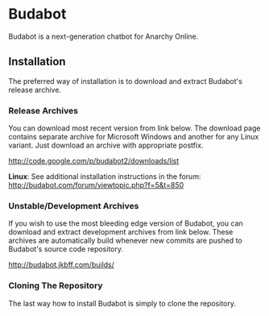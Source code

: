 # Budabot #
Budabot is a next-generation chatbot for Anarchy Online.

## Installation ##
The preferred way of installation is to download and extract Budabot's release archive.

### Release Archives ###
You can download most recent version from link below. The download page contains separate archive for Microsoft Windows and another for any Linux variant. Just download an archive with appropriate postfix.

http://code.google.com/p/budabot2/downloads/list

**Linux**: See additional installation instructions in the forum: http://budabot.com/forum/viewtopic.php?f=5&t=850

### Unstable/Development Archives ###
If you wish to use the most bleeding edge version of Budabot, you can download and extract development archives from link below. These archives are automatically build whenever new commits are pushed to Budabot's source code repository.

http://budabot.jkbff.com/builds/

### Cloning The Repository ###
The last way how to install Budabot is simply to clone the repository.

